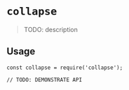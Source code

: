# `collapse`

> TODO: description

## Usage

```
const collapse = require('collapse');

// TODO: DEMONSTRATE API
```
